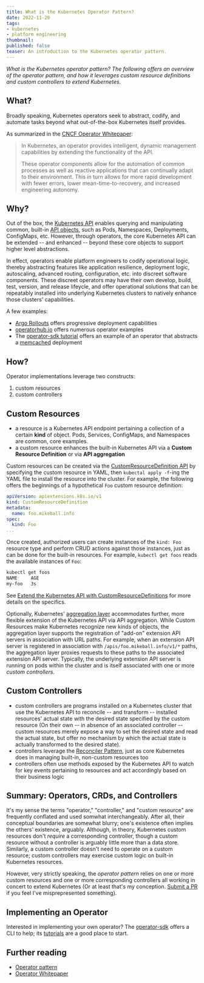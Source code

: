 ```yaml
---
title: What is the Kubernetes Operator Pattern?
date: 2022-11-20
tags:
- kubernetes
- platform engineering
thumbnail:
published: false
teaser: An introduction to the Kubernetes operator pattern.
---
```


_What is the Kubernetes operator pattern? The following offers an overview of the operator pattern, and how it leverages custom resource definitions and custom controllers to extend Kubernetes._

## What?

Broadly speaking, Kubernetes operators seek to abstract, codify, and automate tasks beyond what out-of-the-box Kubernetes itself provides.

As summarized in the [CNCF Operator Whitepaper](https://github.com/cncf/tag-app-delivery/blob/eece8f7307f2970f46f100f51932db106db46968/operator-wg/whitepaper/Operator-WhitePaper_v1-0.md#executive-summary):

> In Kubernetes, an operator provides intelligent, dynamic management capabilities by extending the functionality of the API.
>
> These operator components allow for the automation of common processes as well as reactive applications that can continually adapt to their environment. This in turn allows for more rapid development with fewer errors, lower mean-time-to-recovery, and increased engineering autonomy.

## Why?

Out of the box, the [Kubernetes API](https://kubernetes.io/docs/concepts/overview/kubernetes-api/) enables querying and manipulating common, built-in [API objects](https://kubernetes.io/docs/concepts/overview/working-with-objects/kubernetes-objects/), such as Pods, Namespaces, Deployments, ConfigMaps, etc. However, through operators, the core Kubernetes API can be extended -- and enhanced -- beyond these core objects to support higher level abstractions.

In effect, operators enable platform engineers to codify operational logic, thereby abstracting features like application resilience, deployment logic, autoscaling, advanced routing, configuration, etc. into discreet software components. These discreet operators may have their own develop, build, test, version, and release lifeycle, and offer operational solutions that can be repeatably installed into underlying Kubernetes clusters to natively enhance those clusters' capabilities.

A few examples:

* [Argo Rollouts](https://argoproj.github.io/rollouts/) offers progressive deployment capabilities
* [operatorhub.io](https://operatorhub.io/) offers numerous operator examples
* The [operator-sdk tutorial](https://sdk.operatorframework.io/docs/building-operators/golang/tutorial/) offers an example of an operator that abstracts a [memcached](https://memcached.org/) deployment

## How?

Operator implementations leverage two constructs:

1. custom resources
1. custom controllers

## Custom Resources

* a resource is a Kubernetes API endpoint pertaining a collection of a certain **kind** of object. Pods, Services, ConfigMaps, and Namespaces are common, core examples.
* a custom resource enhances the built-in Kubernetes API via a **Custom Resource Definition** or via **API aggregation**

Custom resources can be created via the [CustomResourceDefinition API](https://kubernetes.io/docs/tasks/extend-kubernetes/custom-resources/custom-resource-definitions/) by specifying the custom resource in YAML, then `kubectal apply -f`-ing the YAML file to install the resource into the cluster. For example, the following offers the beginnings of a hypothetical `Foo` custom resource definition:

```yaml
apiVersion: apiextensions.k8s.io/v1
kind: CustomResourceDefinition
metadata:
  name: foo.mikeball.info
spec:
  kind: Foo
...
```

Once created, authorized users can create instances of the `kind: Foo` resource type and perform CRUD actions against those instances, just as can be done for the built-in resources. For example, `kubectl get foos` reads the available instances of `Foo`:

```txt
kubectl get foos
NAME     AGE
my-foo   3s
```

See [Extend the Kubernetes API with CustomResourceDefinitions](https://kubernetes.io/docs/tasks/extend-kubernetes/custom-resources/custom-resource-definitions/) for more details on the specifics.

Optionally, Kubernetes' [aggregation layer](https://kubernetes.io/docs/concepts/extend-kubernetes/api-extension/apiserver-aggregation/) accommodates further, more flexible extension of the Kubernetes API via API aggregation. While Custom Resources make Kubernetes recognize new kinds of objects, the aggregation layer supports the registration of "add-on" extension API servers in association with URL paths. For example, when an extension API server is registered in association with `/apis/foo.mikeball.info/v1/*` paths, the aggregation layer proxies requests to these paths to the associated extension API server. Typically, the underlying extension API server is running on pods within the cluster and is itself associated with one or more _custom controllers_.

## Custom Controllers

* custom controllers are programs installed on a Kubernetes cluster that use the Kubernetes API to reconcile -- and transform -- installed resources' actual state with the desired state specified by the custom resource (On their own -- in absence of an associated controller -- custom resources merely expose a way to set the desired state and read the actual state, but offer no mechanism by which the actual state is actually transformed to the desired state).
* controllers leverage the [Reconciler Pattern](https://www.oreilly.com/library/view/cloud-native-infrastructure/9781491984291/ch04.html), just as core Kubernetes does in managing built-in, non-custom resources too
* controllers often use methods exposed by the Kubernetes API to watch for key events pertaining to resources and act accordingly based on their business logic

## Summary: Operators, CRDs, and Controllers

It's my sense the terms "operator," "controller," and "custom resource" are frequently conflated and used somwhat interchangeably. After all, their conceptual boundaries are somewhat blurry; one's existence often implies the others' existence, arguably. Although, in theory, Kubernetes custom resources don't _require_ a corresponding controller, though a custom resource without a controller is arguably little more than a data store. Similarly, a custom controller doesn't need to operate on a custom resource; custom controllers may exercise custom logic on built-in Kubernetes resources.

However, very strictly speaking, the _operator pattern_ relies on one or more custom resources and one or more corresponding controllers all working in concert to extend Kubernetes (Or at least that's my conception. [Submit a PR](http://github.com/mdb/mdb.github.io) if you feel I've misprepresented something).

## Implementing an Operator

Interested in implementing your own operator? The [operator-sdk](https://sdk.operatorframework.io/) offers a CLI to help; its [tutorials](https://sdk.operatorframework.io/docs/building-operators/) are a good place to start.

## Further reading

* [Operator pattern](https://kubernetes.io/docs/concepts/extend-kubernetes/operator/)
* [Operator Whitepaper](https://github.com/cncf/tag-app-delivery/blob/eece8f7307f2970f46f100f51932db106db46968/operator-wg/whitepaper/Operator-WhitePaper_v1-0.md)
